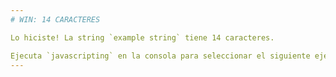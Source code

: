 ```yaml
---
# WIN: 14 CARACTERES

Lo hiciste! La string `example string` tiene 14 caracteres.

Ejecuta `javascripting` en la consola para seleccionar el siguiente ejercicio.
---
```

